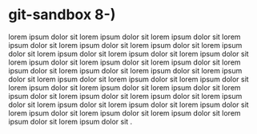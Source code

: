 # git-sandbox 8-)
lorem ipsum dolor sit lorem ipsum dolor sit lorem ipsum dolor sit lorem ipsum dolor sit lorem ipsum dolor sit lorem ipsum dolor sit lorem ipsum dolor sit lorem ipsum dolor sit lorem ipsum dolor sit lorem ipsum dolor sit lorem ipsum dolor sit lorem ipsum dolor sit lorem ipsum dolor sit lorem ipsum dolor sit lorem ipsum dolor sit lorem ipsum dolor sit lorem ipsum dolor sit lorem ipsum dolor sit lorem ipsum dolor sit lorem ipsum dolor sit lorem ipsum dolor sit lorem ipsum dolor sit lorem ipsum dolor sit lorem ipsum dolor sit lorem ipsum dolor sit lorem ipsum dolor sit lorem ipsum dolor sit lorem ipsum dolor sit lorem ipsum dolor sit lorem ipsum dolor sit lorem ipsum dolor sit lorem ipsum dolor sit lorem ipsum dolor sit lorem ipsum dolor sit lorem ipsum dolor sit .